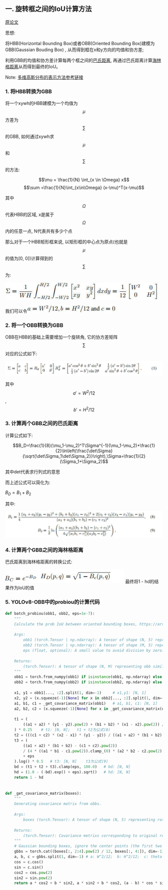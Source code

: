 ## 一. 旋转框之间的IoU计算方法

[原论文](https://arxiv.org/pdf/2106.06072v1.pdf)

思想:

将HBB(Horizontal Bounding Box)或者OBB(Oriented Bounding Box)建模为GBB(Gaussian Bouding Box) , 从而得到框在x和y方向的均值和协方差;

利用GBB的均值和协方差计算每两个框之间的[巴氏距离](https://blog.csdn.net/hy592070616/article/details/122400635?ops_request_misc=%257B%2522request%255Fid%2522%253A%25220259A412-4933-4D44-A22D-2363B013C43C%2522%252C%2522scm%2522%253A%252220140713.130102334.pc%255Fall.%2522%257D&request_id=0259A412-4933-4D44-A22D-2363B013C43C&biz_id=0&utm_medium=distribute.pc_search_result.none-task-blog-2~all~first_rank_ecpm_v1~rank_v31_ecpm-1-122400635-null-null.142^v100^pc_search_result_base4&utm_term=bhattacharyya%20distance&spm=1018.2226.3001.4187), 再通过巴氏距离计算[海林格距离](https://blog.csdn.net/hy592070616/article/details/122400635?ops_request_misc=%257B%2522request%255Fid%2522%253A%25220259A412-4933-4D44-A22D-2363B013C43C%2522%252C%2522scm%2522%253A%252220140713.130102334.pc%255Fall.%2522%257D&request_id=0259A412-4933-4D44-A22D-2363B013C43C&biz_id=0&utm_medium=distribute.pc_search_result.none-task-blog-2~all~first_rank_ecpm_v1~rank_v31_ecpm-1-122400635-null-null.142^v100^pc_search_result_base4&utm_term=bhattacharyya%20distance&spm=1018.2226.3001.4187)从而得到最终的IoU。

Note: [多维高斯分布的表示方法参考链接](https://blog.csdn.net/weixin_38468077/article/details/103508072?ops_request_misc=&request_id=&biz_id=102&utm_term=2d%E9%AB%98%E6%96%AF&utm_medium=distribute.pc_search_result.none-task-blog-2~all~sobaiduweb~default-2-103508072.142^v100^pc_search_result_base4&spm=1018.2226.3001.4187)

### 1. 将HBB转换为GBB

将一个xywh的HBB建模为一个均值为 $$\mu$$ 方差为 $$\sum$$ 的GBB, 如何通过xywh求 $$\mu$$ 和 $$\sum$$ 的方法:

 $$\mu = \frac{1}{N} \int_{x \in \Omega} x$$ 
 $$\sum =\frac{1}{N}\int_{x\in\Omega} (x-\mu)^T(x-\mu)$$ 

其中 $$\Omega$$ 代表HBB的区域, x是属于 $$\Omega$$ 内的任意一点, N代表共有多少个点

那么对于一个HBB矩形框来说, 以矩形框的中心点为原点(也就是 $$\mu$$ 的值为[0, 0])计算得到的 $$\sum$$ 为:

![](assets/1.jpg)

我们可以令![](assets/2.jpg)

### 2. 将一个OBB转换为GBB

OBB在HBB的基础上需要增加一个旋转角, 它的协方差矩阵  $$\sum$$ 对应的公式如下:

![](assets/3.jpg)

其中 $$a' = {W^2} / {12}$$ , $$b' = {H^2} / {12}$$

### 3. 计算两个GBB之间的巴氏距离

计算公式如下:

$$B_D=\frac{1}{8}(\mu_1-\mu_2)^T\Sigma^{-1}(\mu_1-\mu_2)+\frac{1}{2}\ln\left(\frac{\det\Sigma}{\sqrt{\det\Sigma_1\det\Sigma_2}}\right),\Sigma=\frac{1}{2}(\Sigma_1+\Sigma_2)$$

其中det代表求行列式的意思

而上述公式可以简化为:

$B_D=B_1+B_2$ 

其中:

![](assets/4.jpg)

### 4. 计算两个GBB之间的海林格距离

巴氏距离到海林格距离的转换公式:

![](assets/5.jpg)
![](assets/6.jpg)
最终将1 - hd的结果作为IoU的值

### 5. YOLOv8-OBB中的probiou的计算代码

```python
def batch_probiou(obb1, obb2, eps=1e-7):
    """
    Calculate the prob IoU between oriented bounding boxes, https://arxiv.org/pdf/2106.06072v1.pdf.

    Args:
        obb1 (torch.Tensor | np.ndarray): A tensor of shape (N, 5) representing ground truth obbs, with xywhr format.
        obb2 (torch.Tensor | np.ndarray): A tensor of shape (M, 5) representing predicted obbs, with xywhr format.
        eps (float, optional): A small value to avoid division by zero. Defaults to 1e-7.

    Returns:
        (torch.Tensor): A tensor of shape (N, M) representing obb similarities.
    """
    obb1 = torch.from_numpy(obb1) if isinstance(obb1, np.ndarray) else obb1
    obb2 = torch.from_numpy(obb2) if isinstance(obb2, np.ndarray) else obb2

    x1, y1 = obb1[..., :2].split(1, dim=-1)     # x1,y1: [N, 1]
    x2, y2 = (x.squeeze(-1)[None] for x in obb2[..., :2].split(1, dim=-1))  # x2,y2: [1, N]
    a1, b1, c1 = _get_covariance_matrix(obb1)   # a1, b1, c1: [N, 1]
    a2, b2, c2 = (x.squeeze(-1)[None] for x in _get_covariance_matrix(obb2))    # a2, b2, c2: [1, N]

    t1 = (
        ((a1 + a2) * (y1 - y2).pow(2) + (b1 + b2) * (x1 - x2).pow(2)) / ((a1 + a2) * (b1 + b2) - (c1 + c2).pow(2) + eps)
    ) * 0.25    # t1: [N, N];   t1 + t2为公式(8)
    t2 = (((c1 + c2) * (x2 - x1) * (y1 - y2)) / ((a1 + a2) * (b1 + b2) - (c1 + c2).pow(2) + eps)) * 0.5 # t2: [N, N]    t1 + t2为公式(8)
    t3 = (
        ((a1 + a2) * (b1 + b2) - (c1 + c2).pow(2))
        / (4 * ((a1 * b1 - c1.pow(2)).clamp_(0) * (a2 * b2 - c2.pow(2)).clamp_(0)).sqrt() + eps)
        + eps
    ).log() * 0.5   # t3: [N, N]    t3为公式(9)
    bd = (t1 + t2 + t3).clamp(eps, 100.0)   # bd: [N, N]    
    hd = (1.0 - (-bd).exp() + eps).sqrt()   # hd: [N, N]
    return 1 - hd


def _get_covariance_matrix(boxes):
    """
    Generating covariance matrix from obbs.

    Args:
        boxes (torch.Tensor): A tensor of shape (N, 5) representing rotated bounding boxes, with xywhr format.

    Returns:
        (torch.Tensor): Covariance metrixs corresponding to original rotated bounding boxes.
    """
    # Gaussian bounding boxes, ignore the center points (the first two columns) because they are not needed here.(论文中的公式15)
    gbbs = torch.cat((boxes[:, 2:4].pow(2) / 12, boxes[:, 4:]), dim=-1) # 将OBB转换成GBB(guassion bounding  box):[N, 3]
    a, b, c = gbbs.split(1, dim=-1) # a: W^2/12;  b: H^2/12;  c: theta
    cos = c.cos()
    sin = c.sin()
    cos2 = cos.pow(2)
    sin2 = sin.pow(2)
    return a * cos2 + b * sin2, a * sin2 + b * cos2, (a - b) * cos * sin    # 对应于公式(1)
```

